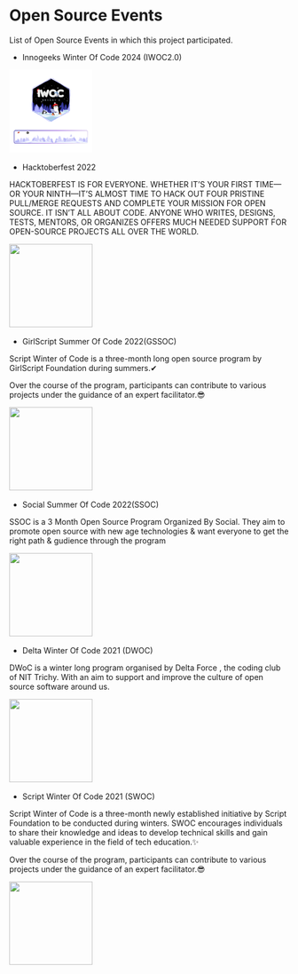 # Open Source Events

List of Open Source Events in which this project participated.

- Innogeeks Winter Of Code 2024 (IWOC2.0)

<a href="https://github.com/prathimacode-hub"><img src="https://github.com/prathimacode-hub/prathimacode-hub/blob/main/Open%20Source%20Programs/Innogeeks%20Winter%20Of%20Code%20Season2%202024/IWOC%20Logo.png" width=150px height=150px /></a>

-  Hacktoberfest 2022

HACKTOBERFEST IS FOR EVERYONE. WHETHER IT’S YOUR FIRST TIME—OR YOUR NINTH—IT’S ALMOST TIME TO HACK OUT FOUR PRISTINE PULL/MERGE REQUESTS AND COMPLETE YOUR MISSION FOR OPEN SOURCE. IT ISN’T ALL ABOUT CODE. ANYONE WHO WRITES, DESIGNS, TESTS, MENTORS, OR ORGANIZES OFFERS MUCH NEEDED SUPPORT FOR OPEN-SOURCE PROJECTS ALL OVER THE WORLD.

<a href="https://github.com/prathimacode-hub"><img src="https://github.com/prathimacode-hub/prathimacode-hub/blob/main/Open%20Source%20Programs/Hacktoberfest%202022/Hacktoberfest%20Logo%202022.png" width=150px height=150px /></a>

- GirlScript Summer Of Code 2022(GSSOC)

Script Winter of Code is a three-month long open source program by GirlScript Foundation during summers.✔

Over the course of the program, participants can contribute to various projects under the guidance of an expert facilitator.😎

<a href="https://github.com/prathimacode-hub"><img src="https://github.com/prathimacode-hub/prathimacode-hub/blob/main/Open%20Source%20Programs/GirlScript%20Summer%20Of%20Code%202022/GirlScript%20Summer%20Of%20Code%20Logo.png" width=150px height=150px /></a>

- Social Summer Of Code 2022(SSOC)

SSOC is a 3 Month Open Source Program Organized By Social. They aim to promote open source with new age technologies & want everyone to get the right path & gudience through the program

<a href="https://github.com/prathimacode-hub"><img src="https://github.com/prathimacode-hub/prathimacode-hub/blob/main/Open%20Source%20Programs/Social%20Summer%20Of%20Code%202022/Social%20Summer%20Of%20Code.gif" width=150px height=150px /></a>

- Delta Winter Of Code 2021 (DWOC)

DWoC is a winter long program organised by Delta Force , the coding club of NIT Trichy. With an aim to support and improve the culture of open source software around us.

<a href="https://github.com/prathimacode-hub"><img src="https://github.com/prathimacode-hub/prathimacode-hub/blob/main/Open%20Source%20Programs/Delta%20Winter%20Of%20Code%202021/Delta-Winter-Of-Code.jpg" width=150px height=150px /></a>

- Script Winter Of Code 2021 (SWOC)

Script Winter of Code is a three-month newly established initiative by Script Foundation to be conducted during winters. 
SWOC encourages individuals to share their knowledge and ideas to develop technical skills and gain valuable experience in the field of tech education.✨

Over the course of the program, participants can contribute to various projects under the guidance of an expert facilitator.😎

<a href="https://github.com/prathimacode-hub"><img src="https://github.com/prathimacode-hub/prathimacode-hub/blob/main/Open%20Source%20Programs/Script%20Winter%20Of%20Code%202021/Script%20Winter%20Of%20Code.jpg" width=150px height=150px /></a>
